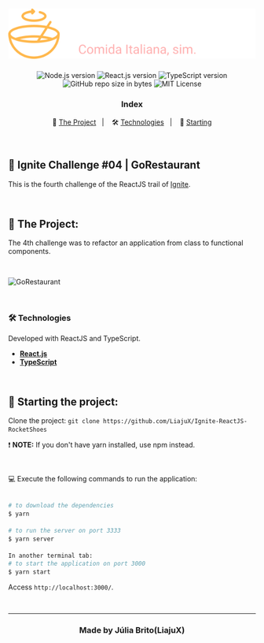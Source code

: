 <h1 align="center">
  <br>
  <img src="./src/assets/logo.svg" alt="GoResturant" width="600px">
</h1>

<p align="center">
  <img alt="Node.js version" src="https://img.shields.io/badge/Node.js-v14.18.0-689f63?style=flat&logoColor=689f63&logo=node.js">
  
  <img alt="React.js version" src="https://img.shields.io/badge/React.js-v17.0.1-60dafb?style=flat&logoColor=60dafb&logo=react">

  <img alt="TypeScript version" src="https://img.shields.io/badge/TypeScript-v4.4.3-007acc?style=flat&logoColor=007acc&logo=typescript">
    
  <br>
  
  <img alt="GitHub repo size in bytes" src="https://img.shields.io/github/repo-size/LiajuX/Ignite-ReactJS-Refactor-GoResturant?color=green">
    
   <img alt="MIT License" src="https://img.shields.io/github/license/LiajuX/Ignite-ReactJS-Refactor-GoResturant">
</p>

<h3 align="center">
  Index
</h3>

<p align="center">
  🍝 <a href="#%EF%B8%8F-the-project">The Project</a>&nbsp;&nbsp;&nbsp;|&nbsp;&nbsp;&nbsp;
  🛠 <a href="#-technologies">Technologies</a>&nbsp;&nbsp;&nbsp;|&nbsp;&nbsp;&nbsp;
  🏁 <a href="#-starting-the-project">Starting</a>
</p>

<br>

## 🚀 Ignite Challenge #04 | GoRestaurant   
This is the fourth challenge of the ReactJS trail of [Ignite](https://rocketseat.com.br/ignite).

<br> 

## 🍝 The Project:

The 4th challenge was to refactor an application from class to functional components.

<br>

![GoRestaurant](https://user-images.githubusercontent.com/53796370/157715728-3e8b02bf-5d37-4b8d-8d1f-d02119505eaf.gif)

<br/>

### 🛠 Technologies
Developed with ReactJS and TypeScript.

- **[React.js](https://reactjs.org/)**
- **[TypeScript](https://www.typescriptlang.org/)**
<br>

## 🏁 Starting the project:

Clone the project: `git clone https://github.com/LiajuX/Ignite-ReactJS-RocketShoes`

❗ **NOTE:** If you don't have yarn installed, use npm instead.

<br>

💻 Execute the following commands to run the application:

````zsh

# to download the dependencies
$ yarn

# to run the server on port 3333
$ yarn server

In another terminal tab:
# to start the application on port 3000
$ yarn start

````
Access `http://localhost:3000/`.

<br>

---

<h3 align="center" >
  Made by Júlia Brito(LiajuX)
</h3>
